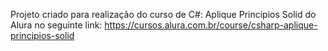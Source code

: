 Projeto criado para realização do curso de C#: Aplique Principios Solid do Alura no seguinte link: https://cursos.alura.com.br/course/csharp-aplique-principios-solid
